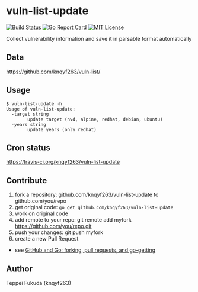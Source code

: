 # vuln-list-update

[![Build Status](https://travis-ci.org/knqyf263/vuln-list-update.svg?branch=master)](https://travis-ci.org/knqyf263/vuln-list-update)
[![Go Report Card](https://goreportcard.com/badge/github.com/knqyf263/vuln-list-update)](https://goreportcard.com/report/github.com/knqyf263/vuln-list-update)
[![MIT License](http://img.shields.io/badge/license-MIT-blue.svg?style=flat)](https://github.com/knqyf263/vuln-list-update/blob/master/LICENSE)

Collect vulnerability information and save it in parsable format automatically

## Data
https://github.com/knqyf263/vuln-list/

## Usage

```
$ vuln-list-update -h
Usage of vuln-list-update:
  -target string
        update target (nvd, alpine, redhat, debian, ubuntu)
  -years string
        update years (only redhat)
```

## Cron status
https://travis-ci.org/knqyf263/vuln-list-update

## Contribute

1. fork a repository: github.com/knqyf263/vuln-list-update to github.com/you/repo
2. get original code: `go get github.com/knqyf263/vuln-list-update`
3. work on original code
4. add remote to your repo: git remote add myfork https://github.com/you/repo.git
5. push your changes: git push myfork
6. create a new Pull Request

- see [GitHub and Go: forking, pull requests, and go-getting](http://blog.campoy.cat/2014/03/github-and-go-forking-pull-requests-and.html)

## Author
Teppei Fukuda (knqyf263)
